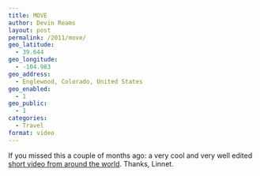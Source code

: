 ```yaml
---
title: MOVE
author: Devin Reams
layout: post
permalink: /2011/move/
geo_latitude:
  - 39.644
geo_longitude:
  - -104.983
geo_address:
  - Englewood, Colorado, United States
geo_enabled:
  - 1
geo_public:
  - 1
categories:
  - Travel
format: video
---
```

If you missed this a couple of months ago: a very cool and very well edited [short video from around the world][1]. Thanks, Linnet.

 [1]: http://vimeo.com/27246366